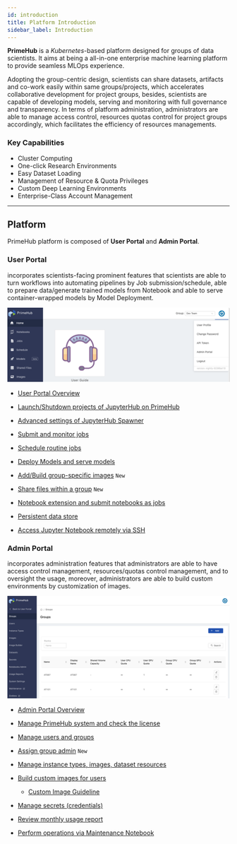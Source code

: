 ```yaml
---
id: introduction
title: Platform Introduction
sidebar_label: Introduction
---
```



**PrimeHub** is a *Kubernetes*-based platform designed for groups of data scientists. It aims at being a all-in-one enterprise machine learning platform to provide seamless MLOps experience.

Adopting the group-centric design, scientists can share datasets, artifacts and co-work easily within same groups/projects, which accelerates collaborative development for project groups, besides, scientists are capable of developing models, serving and monitoring with full governance and transparency. In terms of platform administration, administrators are able to manage access control, resources quotas control for project groups accordingly, which facilitates the efficiency of resources managements.

### Key Capabilities

+ Cluster Computing
+ One-click Research Environments
+ Easy Dataset Loading
+ Management of Resource & Quota Privileges
+ Custom Deep Learning Environments
+ Enterprise-Class Account Management

---

## Platform

PrimeHub platform is composed of **User Portal** and **Admin Portal**.

### User Portal

incorporates scientists-facing prominent features that scientists are able to turn workflows into automating pipelines by Job submission/schedule, able to prepare data/generate trained models from Notebook and able to serve container-wrapped models by Model Deployment.

![](assets/v33-landing-user.png)

+ [User Portal Overview](quickstart/login-portal-user.md)

+ [Launch/Shutdown projects of JupyterHub on PrimeHub](quickstart/launch-project)

+ [Advanced settings of JupyterHub Spawner](user-advanced-setting)

+ [Submit and monitor jobs](job-submission-feature)

+ [Schedule routine jobs](job-scheduling-feature)

+ [Deploy Models and serve models](model-deployment-feature)

+ [Add/Build group-specific images](group-image) `New`

+ [Share files within a group](shared-files) `New`

+ [Notebook extension and submit notebooks as jobs](ph-notebook-extension)

+ [Persistent data store](quickstart/nb-data-store)

+ [Access Jupyter Notebook remotely via SSH](guide_manual/ssh-config)

### Admin Portal

incorporates administration features that administrators are able to have access control management, resources/quotas control management, and to oversight the usage, moreover, administrators are able to build custom environments by customization of images.

![](assets/v3-admin-portal_v31.png)


+ [Admin Portal Overview](quickstart/login-portal-admin)

+ [Manage PrimeHub system and check the license](guide_manual/admin-system)

+ [Manage users and groups](guide_manual/admin-user)

+ [Assign group admin](guide_manual/admin-group#members) `New`

+ [Manage instance types, images, dataset resources](guide_manual/admin-instancetype)

+ [Build custom images for users](guide_manual/admin-build-image)
  + [Custom Image Guideline](guide_manual/custom-image-guideline)

+ [Manage secrets (credentials)](guide_manual/admin-secret.md)

+ [Review monthly usage report](guide_manual/admin-report)

+ [Perform operations via Maintenance Notebook](maintenance)

